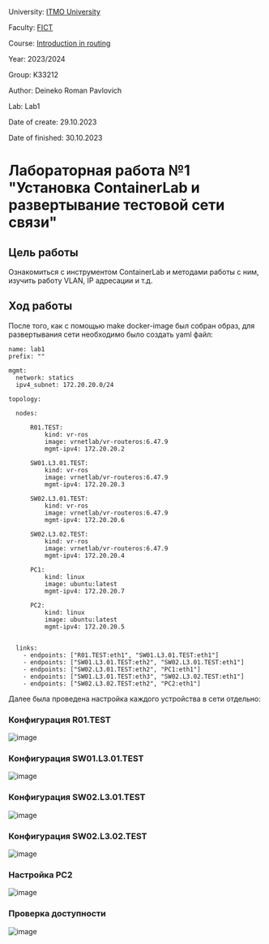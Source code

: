 University: [ITMO University](https://itmo.ru/ru/)  

Faculty: [FICT](https://fict.itmo.ru)  

Course: [Introduction in routing](https://github.com/itmo-ict-faculty/introduction-in-routing)  

Year: 2023/2024  

Group: K33212  

Author: Deineko Roman Pavlovich

Lab: Lab1  

Date of create: 29.10.2023  

Date of finished: 30.10.2023

# Лабораторная работа №1 "Установка ContainerLab и развертывание тестовой сети связи"
## Цель работы
Ознакомиться с инструментом ContainerLab и методами работы с ним, изучить работу VLAN, IP адресации и т.д.
## Ход работы
После того, как с помощью make docker-image был собран образ, для развертывания сети необходимо было создать yaml файл:
```
name: lab1
prefix: ""

mgmt:
  network: statics
  ipv4_subnet: 172.20.20.0/24
  
topology:

  nodes:

      R01.TEST:
          kind: vr-ros
          image: vrnetlab/vr-routeros:6.47.9
          mgmt-ipv4: 172.20.20.2

      SW01.L3.01.TEST:
          kind: vr-ros
          image: vrnetlab/vr-routeros:6.47.9
          mgmt-ipv4: 172.20.20.3
          
      SW02.L3.01.TEST:
          kind: vr-ros
          image: vrnetlab/vr-routeros:6.47.9
          mgmt-ipv4: 172.20.20.6

      SW02.L3.02.TEST:
          kind: vr-ros
          image: vrnetlab/vr-routeros:6.47.9
          mgmt-ipv4: 172.20.20.4

      PC1:
          kind: linux
          image: ubuntu:latest
          mgmt-ipv4: 172.20.20.7

      PC2:
          kind: linux
          image: ubuntu:latest
          mgmt-ipv4: 172.20.20.5


  links:
    - endpoints: ["R01.TEST:eth1", "SW01.L3.01.TEST:eth1"]
    - endpoints: ["SW01.L3.01.TEST:eth2", "SW02.L3.01.TEST:eth1"]
    - endpoints: ["SW02.L3.01.TEST:eth2", "PC1:eth1"]
    - endpoints: ["SW01.L3.01.TEST:eth3", "SW02.L3.02.TEST:eth1"]
    - endpoints: ["SW02.L3.02.TEST:eth2", "PC2:eth1"]
```
Далее была проведена настройка каждого устройства в сети отдельно:
### Конфигурация R01.TEST
![image](https://github.com/DeinekoRoman/2023_2024-introduction_in_routing-k33212-deineko_r_p/assets/90695269/b8fb14d5-0de0-4c23-897c-23ecda712344)

### Конфигурация SW01.L3.01.TEST
![image](https://github.com/DeinekoRoman/2023_2024-introduction_in_routing-k33212-deineko_r_p/assets/90695269/ec5f0f08-8638-4169-8590-2e6aa029b1ab)

### Конфигурация SW02.L3.01.TEST
![image](https://github.com/DeinekoRoman/2023_2024-introduction_in_routing-k33212-deineko_r_p/assets/90695269/1d470312-2c2a-470e-876d-924677636bd2)

### Конфигурация SW02.L3.02.TEST
![image](https://github.com/DeinekoRoman/2023_2024-introduction_in_routing-k33212-deineko_r_p/assets/90695269/8c1dcfd1-937b-48d9-87a2-5113c588ad6c)

### Настройка PC2
![image](https://github.com/DeinekoRoman/2023_2024-introduction_in_routing-k33212-deineko_r_p/assets/90695269/0617ad09-ad29-4dc4-9086-57fd85f6b26e)

### Проверка доступности
![image](https://github.com/DeinekoRoman/2023_2024-introduction_in_routing-k33212-deineko_r_p/assets/90695269/1b0aabfd-fe3f-4a5b-956c-ae1e0a64ffce)
